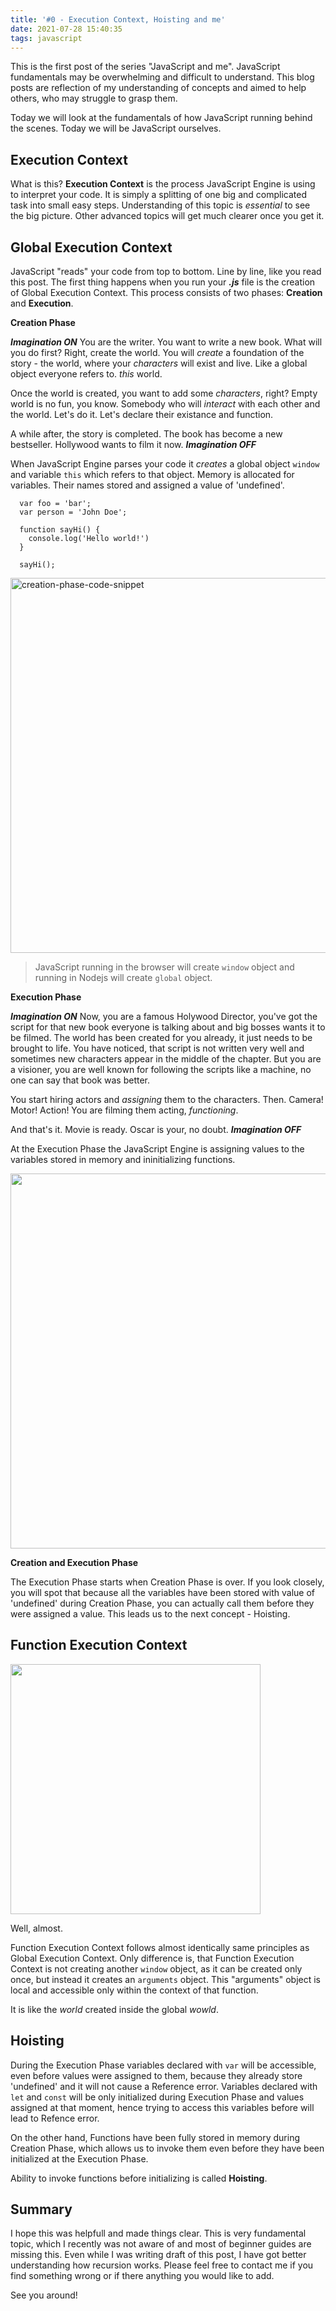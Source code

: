 ```yaml
---
title: '#0 - Execution Context, Hoisting and me'
date: 2021-07-28 15:40:35
tags: javascript
---
```


This is the first post of the series "JavaScript and me". JavaScript fundamentals may be overwhelming and difficult to understand. This blog posts are reflection of my understanding of concepts and aimed to help others, who may struggle to grasp them.

Today we will look at the fundamentals of how JavaScript running behind the scenes. Today we will be JavaScript ourselves.

## Execution Context

What is this? **Execution Context** is the process JavaScript Engine is using to interpret your code. It is simply a splitting of one big and complicated task into small easy steps. Understanding of this topic is *essential* to see the big picture. Other advanced topics will get much clearer once you get it.

## Global Execution Context

JavaScript "reads" your code from top to bottom. Line by line, like you read this post. The first thing happens when you run your ***.js*** file is the creation of Global Execution Context. This process consists of two phases: **Creation** and **Execution**.

**Creation Phase**

***Imagination ON***
You are the writer. You want to write a new book. What will you do first? Right, create the world. You will *create* a foundation of the story - the world, where your *characters* will exist and live. Like a global object everyone refers to. *this* world.

Once the world is created, you want to add some *characters*, right? Empty world is no fun, you know. Somebody who will *interact* with each other and the world. Let's do it. Let's declare their existance and function. 

A while after, the story is completed. The book has become a new bestseller. Hollywood wants to film it now.
***Imagination OFF***

When JavaScript Engine parses your code it *creates* a global object `window` and variable `this` which refers to that object. Memory is allocated for variables. Their names stored and assigned a value of 'undefined'. 


```
  var foo = 'bar';
  var person = 'John Doe';

  function sayHi() {
    console.log('Hello world!')
  }

  sayHi();
```

<img src="../../../../images/creation-phase.png" width="600px" alt="creation-phase-code-snippet">

> JavaScript running in the browser will create `window` object and running in Nodejs will create `global` object.

**Execution Phase**

***Imagination ON***
Now, you are a famous Holywood Director, you've got the script for that new book everyone is talking about and big bosses wants it to be filmed. The world has been created for you already, it just needs to be brought to life. You have noticed, that script is not written very well and sometimes new characters appear in the middle of the chapter. But you are a visioner, you are well known for following the scripts like a machine, no one can say that book was better.

You start hiring actors and *assigning* them to the characters. Then. Camera! Motor! Action! You are filming them acting, *functioning*. 

And that's it. Movie is ready. Oscar is your, no doubt.
***Imagination OFF***

At the Execution Phase the JavaScript Engine is assigning values to the variables stored in memory and ininitializing functions.

<img src="../../../../images/execution-phase.png" width="600px">

**Creation and Execution Phase**

The Execution Phase starts when Creation Phase is over. If you look closely, you will spot that because all the variables have been stored with value of 'undefined' during Creation Phase, you can actually call them before they were assigned a value. This leads us to the next concept - Hoisting.

## Function Execution Context

<img src="../../../../images/same-context.jpg" width="400px">

Well, almost.

Function Execution Context follows almost identically same principles as Global Execution Context. Only difference is, that Function Execution Context is not creating another `window` object, as it can be created only once, but instead it creates an `arguments` object. This "arguments" object is local and accessible only within the context of that function.

It is like the *world* created inside the global *wowld*.

## Hoisting

During the Execution Phase variables declared with `var` will be accessible, even before values were assigned to them, because they already store 'undefined' and it will not cause a Reference error. Variables declared with `let` and `const` will be only initialized during Execution Phase and values assigned at that moment, hence trying to access this variables before will lead to Refence error. 

On the other hand, Functions have been fully stored in memory during Creation Phase, which allows us to invoke them even before they have been initialized at the Execution Phase. 

Ability to invoke functions before initializing is called **Hoisting**. 

## Summary

I hope this was helpfull and made things clear. This is very fundamental topic, which I recently was not aware of and most of beginner guides are missing this. Even while I was writing draft of this post, I have got better understanding how recursion works. Please feel free to contact me if you find something wrong or if there anything you would like to add. 

See you around!